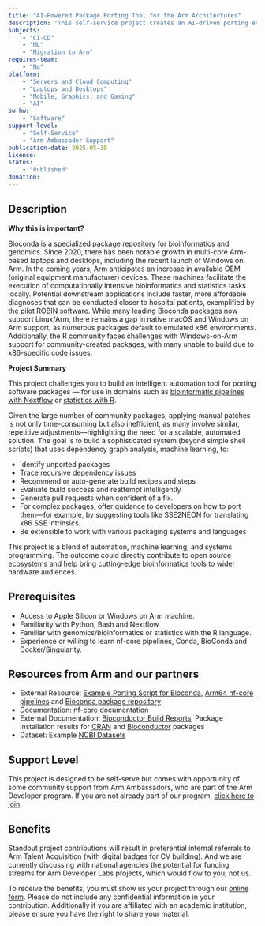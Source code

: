 ```yaml
---
title: "AI-Powered Package Porting Tool for the Arm Architectures"
description: "This self-service project creates an AI-driven porting engine that analyzes package dependencies, auto-generates fixes, and submits pull requests—accelerating native macOS and Windows-on-Arm support for bioinformatics and R software so researchers can run demanding workflows directly on modern Arm devices."
subjects:
    - "CI-CD"
    - "ML"
    - "Migration to Arm"
requires-team:
    - "No"
platform:
    - "Servers and Cloud Computing"
    - "Laptops and Desktops"
    - "Mobile, Graphics, and Gaming"
    - "AI"
sw-hw:
    - "Software"
support-level: 
    - "Self-Service"
    - "Arm Ambassador Support"
publication-date: 2025-05-30
license:
status:
    - "Published" 
donation:
---
```



## Description

**Why this is important?** 

Bioconda is a specialized package repository for bioinformatics and genomics. Since 2020, there has been notable growth in multi-core Arm-based laptops and desktops, including the recent launch of Windows on Arm. In the coming years, Arm anticipates an increase in available OEM (original equipment manufacturer) devices. These machines facilitate the execution of computationally intensive bioinformatics and statistics tasks locally. Potential downstream applications include faster, more affordable diagnoses that can be conducted closer to hospital patients, exemplified by the pilot [ROBIN software](https://www.nottingham.ac.uk/news/genetic-brain-tumour-diagnosis). While many leading Bioconda packages now support Linux/Arm, there remains a gap in native macOS and Windows on Arm support, as numerous packages default to emulated x86 environments. Additionally, the R community faces challenges with Windows-on-Arm support for community-created packages, with many unable to build due to x86-specific code issues.

**Project Summary**

This project challenges you to build an intelligent automation tool for porting software packages — for use in domains such as [bioinformatic pipelines with Nextflow](https://github.com/arm-university/Arm-Developer-Labs/blob/main/Projects/Projects/Bioinformatic-Pipeline-Analysis.md) or [statistics with R](https://github.com/arm-university/Arm-Developer-Labs/blob/main/Projects/Projects/R-Arm-Community-Support.md).

Given the large number of community packages, applying manual patches is not only time-consuming but also inefficient, as many involve similar, repetitive adjustments—highlighting the need for a scalable, automated solution.
The goal is to build a sophisticated system (beyond simple shell scripts) that uses dependency graph analysis, machine learning, to:

- Identify unported packages
- Trace recursive dependency issues
- Recommend or auto-generate build recipes and steps
- Evaluate build success and reattempt intelligently
- Generate pull requests when confident of a fix. 
- For complex packages, offer guidance to developers on how to port them—for example, by suggesting tools like SSE2NEON for translating x86 SSE intrinsics.
- Be extensible to work with various  packaging systems and languages

This project is a blend of automation, machine learning, and systems programming. The outcome could directly contribute to open source ecosystems and help bring cutting-edge bioinformatics tools to wider hardware audiences.

## Prerequisites

- Access to Apple Silicon or Windows on Arm machine. 
- Familiarity with Python, Bash and Nextflow
- Familiar with genomics/bioinformatics or statistics with the R language. 
- Experience or willing to learn nf-core pipelines, Conda, BioConda and Docker/Singularity.


## Resources from Arm and our partners

- External Resource: [Example Porting Script for Bioconda](https://github.com/dslarm/bioconda-contrib-notes/tree/main), [Arm64 nf-core pipelines](https://github.com/ewels/nf-core-arm-discovery/tree/main) and [Bioconda package repository](https://bioconda.github.io/)
- Documentation: [nf-core documentation](https://nf-co.re/docs/)
- External Documentation: [Bioconductor Build Reports](https://bioconductor.org/checkResults/), Package installation results for [CRAN](https://www.r-project.org/nosvn/winutf8/ucrt3/CRAN_aarch64/install_out/) and [Bioconductor](https://www.r-project.org/nosvn/winutf8/ucrt3/BIOC_aarch64/install_out/) packages
- Dataset: Example [NCBI Datasets](https://www.ncbi.nlm.nih.gov/datasets/)

## Support Level

This project is designed to be self-serve but comes with opportunity of some community support from Arm Ambassadors, who are part of the Arm Developer program. If you are not already part of our program, [click here to join](https://www.arm.com/resources/developer-program?#register).

## Benefits 

Standout project contributions will result in preferential internal referrals to Arm Talent Acquisition (with digital badges for CV building).  And we are currently discussing with national agencies the potential for funding streams for Arm Developer Labs projects, which would flow to you, not us.

To receive the benefits, you must show us your project through our [online form](https://forms.office.com/e/VZnJQLeRhD). Please do not include any confidential information in your contribution. Additionally if you are affiliated with an academic institution, please ensure you have the right to share your material.